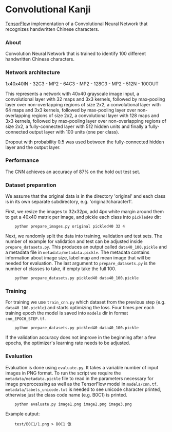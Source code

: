 Convolutional Kanji
====

[TensorFlow](https://www.tensorflow.org/) implementation of a Convolutional Neural Network that recognizes handwritten Chinese characters.


### About

Convolution Neural Network that is trained to identify 100 different handwritten Chinese characters.

### Network architecture

1x40x40IN - 32C3 - MP2 - 64C3 - MP2 - 128C3 - MP2 - 512N - 100OUT


This represents a network with 40x40 grayscale image input,
a convolutional layer with 32 maps and 3x3 kernels, followed by max-pooling layer over non-overlapping regions of size 2x2,
a convolutional layer with 64 maps and 3x3 kernels, followed by max-pooling layer over non-overlapping regions of size 2x2,
a convolutional layer with 128 maps and 3x3 kernels, followed by max-pooling layer over non-overlapping regions of size 2x2,
a fully-connected layer with 512 hidden units and finally a fully-connected output layer with 100 units (one per class).

Dropout with probability 0.5 was used between the fully-connected hidden layer and the output layer.


### Performance

The CNN achieves an accuracy of 87% on the hold out test set.


### Dataset preparation

We assume that the original data is in the directory 'original' and each class is in its own separate subdirectory, e.g. 'original/character1'.

First, we resize the images to 32x32px, add 4px white margin around them to get a 40x40 matrix per image, and pickle each class into `pickled40` dir:

        python prepare_images.py original pickled40 32 4

Next, we randomly split the data into training, validation and test sets. The number of example for validation and test can be adjusted inside `prepare_datasets.py`. This produces an output called `data40_100.pickle` and a metadata file in `metadata/metadata.pickle`. The metadata contains information about image size, label map and mean image that will be needed for evaluation. The last argument to `prepare_datasets.py` is the number of classes to take, if empty take the full 100. 

        python prepare_datasets.py pickled40 data40_100.pickle

### Training

For training we use `train_cnn.py` which dataset from the previous step (e.g. `data40_100.pickle`) and starts optimizing the loss. Four times per each training epoch the model is saved into `models` dir in format `cnn_EPOCH_STEP.tf`.

        python prepare_datasets.py pickled40 data40_100.pickle

If the validation accuracy does not improve in the beginning after a few epochs, the optimizer's learning rate needs to be adjusted.

### Evaluation

Evaluation is done using `evaluate.py`. It takes a variable number of input images in PNG format. To run the script we require the `metadata/metadata.pickle` file to read in the parameters necessary for image preprocessing as well as the TensorFlow model in `models/cnn.tf`. `metadata/labels_unicode.txt` is needed to see unicode character printed, otherwise just the class code name (e.g. B0C1) is printed.

        python evaluate.py image1.png image2.png image3.png

Example output:
        
        test/B0C1/1.png > B0C1 傲
